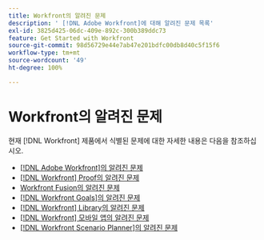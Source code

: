 ```yaml
---
title: Workfront의 알려진 문제
description: ' [!DNL Adobe Workfront]에 대해 알려진 문제 목록'
exl-id: 3825d425-06dc-409e-892c-300b389ddc73
feature: Get Started with Workfront
source-git-commit: 98d56729e44e7ab47e201bdfc00db8d40c5f15f6
workflow-type: tm+mt
source-wordcount: '49'
ht-degree: 100%

---
```


# Workfront의 알려진 문제

현재 [!DNL Workfront] 제품에서 식별된 문제에 대한 자세한 내용은 다음을 참조하십시오.

* [ [!DNL Adobe Workfront]의 알려진 문제](newworkfrontexperience.md)
* [ [!DNL Workfront] Proof의 알려진 문제](workfrontproof.md)
* [Workfront Fusion의 알려진 문제](workfrontfusion.md)
* [ [!DNL Workfront Goals]의 알려진 문제](workfrontgoals.md)
* [ [!DNL Workfront] Library의 알려진 문제](workfrontlibrary.md)
* [ [!DNL Workfront] 모바일 앱의 알려진 문제](workfrontmobile.md)
* [ [!DNL Workfront Scenario Planner]의 알려진 문제](workfrontscenarioplanner.md)
